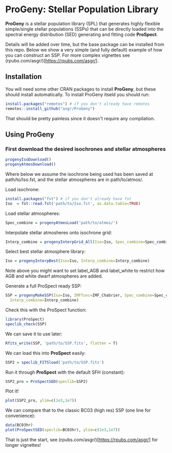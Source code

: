 # ProGeny: Stellar Population Library

**ProGeny** is a stellar population library (SPL) that generates highly flexible simple/single stellar populations (SSPs) that can be directly loaded into the spectral energy distribution (SED) generating and fitting code **ProSpect**.

Details will be added over time, but the base package can be installed from this repo. Below we show a very simple (and fully default) example of how you can construct an SSP. For more complex vignettes see (rpubs.com/asgr/)[https://rpubs.com/asgr/].

## Installation

You will need some other CRAN packages to install **ProGeny**, but these should install automatically. To install ProGeny itseld you should run:

```r
install.packages("remotes") # if you don't already have remotes
remotes::install_github("asgr/ProGeny")
```

That should be pretty painless since it doesn't require any compilation.

## Using ProGeny

### First download the desired isochrones and stellar atmospheres

```r
progenyIsoDownload()
progenyAtmosDownload()
```

Where below we assume the isochrone being used has been saved at path/to/Iso.fst, and the stellar atmospheres are in path/to/atmos/.

Load isochrone:

```r
install.packages("fst") # if you don't already have fst
Iso  = fst::read.fst('path/to/Iso.fst', as.data.table=TRUE)
```

Load stellar atmospheres:

```r
Spec_combine = progenyAtmosLoad('path/to/atmos/')
```

Interpolate stellar atmosheres onto isochrone grid:

```r
Interp_combine = progenyInterpGrid_All(Iso=Iso, Spec_combine=Spec_combine)
```

Select best stellar atmosphere library:

```r
Iso = progenyInterpBest(Iso=Iso, Interp_combine=Interp_combine)
```

Note above you might want to set label_AGB and label_white to restrict how AGB and white dwarf atmospheres are added.

Generate a full ProSpect ready SSP:

```r
SSP = progenyMakeSSP(Iso=Iso, IMFfunc=IMF_Chabrier, Spec_combine=Spec_combine,
  Interp_combine=Interp_combine)
```

Check this with the ProSpect function:

```r
library(ProSpect)
speclib_check(SSP)
```

We can save it to use later:

```r
Rfits_write(SSP, 'path/to/SSP.fits', flatten = T)
```

We can load this into **ProSpect** easily:

```r
SSP2 = speclib_FITSload('path/to/SSP.fits')
```

Run it through **ProSpect** with the default SFH (constant):

```r
SSP2_pro = ProSpectSED(speclib=SSP2)
```

Plot it!

```r
plot(SSP2_pro, ylim=c(1e3,1e7))
```

We can compare that to the classic BC03 (high res) SSP (one line for convenience):

```r
data(BC03hr)
plot(ProSpectSED(speclib=BC03hr), ylim=c(1e3,1e7))
```

That is just the start, see (rpubs.com/asgr/)[https://rpubs.com/asgr/] for longer vignettes!
